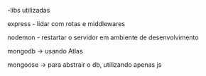 -libs utilizadas

express - lidar com rotas e middlewares

nodemon - restartar o servidor em ambiente de desenvolvimento

mongodb -> usando Atlas

mongoose -> para abstrair o db, utilizando apenas js
